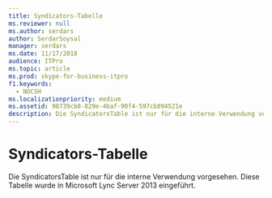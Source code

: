 ```yaml
---
title: Syndicators-Tabelle
ms.reviewer: null
ms.author: serdars
author: SerdarSoysal
manager: serdars
ms.date: 11/17/2018
audience: ITPro
ms.topic: article
ms.prod: skype-for-business-itpro
f1.keywords:
  - NOCSH
ms.localizationpriority: medium
ms.assetid: 98739cb8-829e-4baf-90f4-597cb894521e
description: Die SyndicatorsTable ist nur für die interne Verwendung vorgesehen. Diese Tabelle wurde in Microsoft Lync Server 2013 eingeführt.
---
```


# <a name="syndicators-table"></a>Syndicators-Tabelle
 
Die SyndicatorsTable ist nur für die interne Verwendung vorgesehen. Diese Tabelle wurde in Microsoft Lync Server 2013 eingeführt.
  

